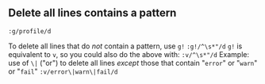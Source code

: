
## Delete all lines contains a pattern
`:g/profile/d`

To delete all lines that do _not_ contain a pattern, use `g!`
`:g!/^\s*"/d`
`g!` is equivalent to `v`, so you could also do the above with:
`:v/^\s*"/d`
Example: use of `\|` ("or") to delete all lines _except_ those that contain "`error`" or "`warn`" or "`fail`"
`:v/error\|warn\|fail/d`
